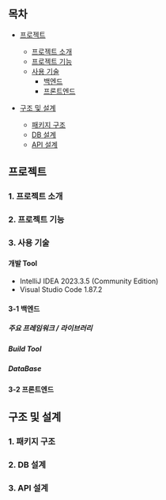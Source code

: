 ## 목차
- [프로젝트](#프로젝트)
  - [프로젝트 소개](#1-프로젝트-소개)    
  - [프로젝트 기능](#2-프로젝트-기능)    
  - [사용 기술](#3-사용-기술)   
     - [백엔드](#3-1-백엔드)
     - [프론트엔드](#3-2-프론트엔드)

- [구조 및 설계](#구조-및-설계)
  - [패키지 구조](#1-패키지-구조)
  - [DB 설계](#2-db-설계)
  - [API 설계](#3-api-설계)


## 프로젝트
### 1. 프로젝트 소개

### 2. 프로젝트 기능

### 3. 사용 기술

#### 개발 Tool
- IntelliJ IDEA 2023.3.5 (Community Edition)
- Visual Studio Code 1.87.2

#### 3-1 백엔드

##### 주요 프레임워크 / 라이브러리

##### Build Tool

##### DataBase

#### 3-2 프론트엔드

## 구조 및 설계   
   
### 1. 패키지 구조

### 2. DB 설계

### 3. API 설계
